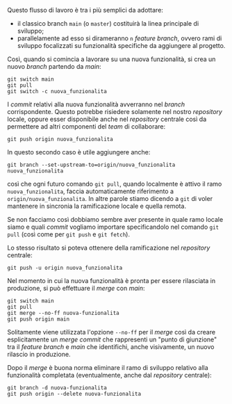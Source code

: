 Questo flusso di lavoro è tra i più semplici da adottare:
- il classico branch `main` (o `master`) costituirà la linea principale di sviluppo;
- parallelamente ad esso si dirameranno `n` *feature branch*, ovvero rami di sviluppo focalizzati su funzionalità specifiche da aggiungere al progetto.

Così, quando si comincia a lavorare su una nuova funzionalità, si crea un nuovo *branch* partendo da *main*:
```shell
git switch main
git pull
git switch -c nuova_funzionalita
```

I *commit* relativi alla nuova funzionalità avverranno nel *branch* corrispondente. Questo potrebbe risiedere solamente nel nostro *repository* locale, oppure esser disponibile anche nel *repository* centrale così da permettere ad altri componenti del *team* di collaborare:

```shell
git push origin nuova_funzionalita
```

In questo secondo caso è utile aggiungere anche:

```shell
git branch --set-upstream-to=origin/nuova_funzionalita nuova_funzionalita
```

così che ogni futuro comando `git pull`, quando localmente è attivo il ramo `nuova_funzionalita`, faccia automaticamente riferimento a `origin/nuova_funzionalita`. In altre parole stiamo dicendo a `git` di voler mantenere in sincronia la ramificazione locale e quella remota.

Se non facciamo così dobbiamo sembre aver presente in quale ramo locale siamo e quali *commit* vogliamo importare specificandolo nel comando `git pull` (così come per `git push` e `git fetch`).

Lo stesso risultato si poteva ottenere della ramificazione nel *repository* centrale:

```shell
git push -u origin nuova_funzionalita
```

Nel momento in cui la nuova funzionalità è pronta per essere rilasciata in produzione, si può effettuare il *merge* con *main*:

```shell
git switch main
git pull
git merge --no-ff nuova-funzionalita
git push origin main
```

Solitamente viene utilizzata l'opzione `--no-ff` per il *merge* così da creare esplicitamente un *merge commit* che rappresenti un "punto di giunzione" tra il *feature branch* e *main* che identifichi, anche visivamente, un nuovo rilascio in produzione.

Dopo il *merge* è buona norma eliminare il ramo di sviluppo relativo alla funzionalità completata (eventualmente, anche dal *repository* centrale):

```shell
git branch -d nuova-funzionalita
git push origin --delete nuova-funzionalita
```
